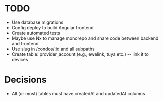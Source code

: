 # TODO

- Use database migrations
- Config deploy to build Angular frontend
- Create automated tests
- Maybe use Nx to manage monorepo and share code between backend and frontend
- Use slug in /condos/:id and all subpaths
- Create table: provider_account (e.g., ewelink, tuya etc.) -- link it to devices

# Decisions

- All (or most) tables must have createdAt and updatedAt columns
